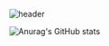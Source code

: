 ![header](https://capsule-render.vercel.app/api?text=Marmin-Dev&animation=fadeIn)


![Anurag's GitHub stats](https://github-readme-stats.vercel.app/api?username=marmin-dev&theme=shades-of-purple&show_icons=true)
